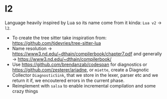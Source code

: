 # l2

Language heavily inspired by Lua so its name come from it kinda:
`Lua v2` -> `l2`.

- To create the tree sitter take inspiration from:
  https://github.com/tjdevries/tree-sitter-lua
- Name resolution -> https://www3.nd.edu/~dthain/compilerbook/chapter7.pdf
  and generally -> https://www3.nd.edu/~dthain/compilerbook/
- Use https://github.com/brendanzab/codespan for diagnostics or
  https://github.com/zesterer/ariadne, or `miette`, create a Diagnotic Collector
  `DiagnosticSink`, that we store in the lexer, parser etc and we return it if,
  we encoutered errors in the current phase.
- Reimplement with `salsa` to enable incremental compilation and some crazy
  things
